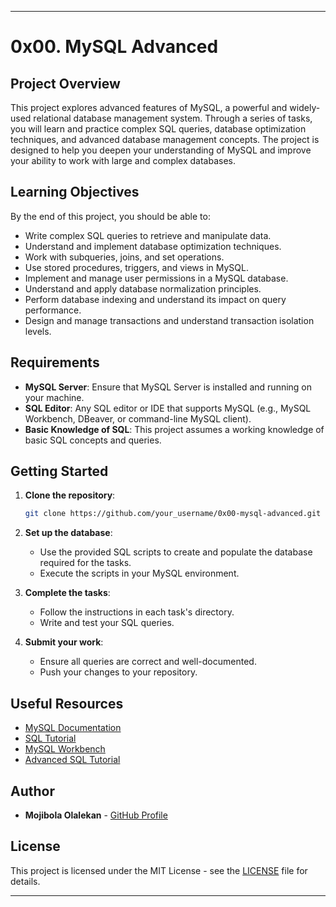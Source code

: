 
---

# 0x00. MySQL Advanced

## Project Overview

This project explores advanced features of MySQL, a powerful and widely-used relational database management system. Through a series of tasks, you will learn and practice complex SQL queries, database optimization techniques, and advanced database management concepts. The project is designed to help you deepen your understanding of MySQL and improve your ability to work with large and complex databases.

## Learning Objectives

By the end of this project, you should be able to:

- Write complex SQL queries to retrieve and manipulate data.
- Understand and implement database optimization techniques.
- Work with subqueries, joins, and set operations.
- Use stored procedures, triggers, and views in MySQL.
- Implement and manage user permissions in a MySQL database.
- Understand and apply database normalization principles.
- Perform database indexing and understand its impact on query performance.
- Design and manage transactions and understand transaction isolation levels.


## Requirements

- **MySQL Server**: Ensure that MySQL Server is installed and running on your machine.
- **SQL Editor**: Any SQL editor or IDE that supports MySQL (e.g., MySQL Workbench, DBeaver, or command-line MySQL client).
- **Basic Knowledge of SQL**: This project assumes a working knowledge of basic SQL concepts and queries.

## Getting Started

1. **Clone the repository**:
    ```bash
    git clone https://github.com/your_username/0x00-mysql-advanced.git
    ```

2. **Set up the database**:
    - Use the provided SQL scripts to create and populate the database required for the tasks.
    - Execute the scripts in your MySQL environment.

3. **Complete the tasks**:
    - Follow the instructions in each task's directory.
    - Write and test your SQL queries.

4. **Submit your work**:
    - Ensure all queries are correct and well-documented.
    - Push your changes to your repository.

## Useful Resources

- [MySQL Documentation](https://dev.mysql.com/doc/)
- [SQL Tutorial](https://www.w3schools.com/sql/)
- [MySQL Workbench](https://dev.mysql.com/doc/workbench/en/)
- [Advanced SQL Tutorial](https://www.sqltutorial.org/)

## Author

- **Mojibola Olalekan** - [GitHub Profile](https://github.com/your_username)

## License

This project is licensed under the MIT License - see the [LICENSE](LICENSE) file for details.

---



